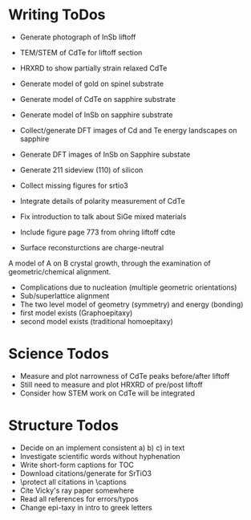 Writing ToDos
======================
* Generate photograph of InSb liftoff
* TEM/STEM of CdTe for liftoff section
* HRXRD to show partially strain relaxed CdTe
* Generate model of gold on spinel substrate
* Generate model of CdTe on sapphire substrate
* Generate model of InSb on sapphire substrate
* Collect/generate DFT images of Cd and Te energy landscapes on sapphire
* Generate DFT images of InSb on Sapphire substate
* Generate 211 sideview (110) of silicon
* Collect missing figures for srtio3

* Integrate details of polarity measurement of CdTe
* Fix introduction to talk about SiGe mixed materials
* Include figure page 773 from ohring liftoff cdte
* Surface reconsturctions are charge-neutral

A model of A on B crystal growth, through the examination of geometric/chemical alignment.
- Complications due to nucleation (multiple geometric orientations)
- Sub/superlattice alignment
- The two level model of geometry (symmetry) and energy (bonding)
- first model exists (Graphoepitaxy)
- second model exists (traditional homoepitaxy)

Science Todos
========================
* Measure and plot narrowness of CdTe peaks before/after liftoff
* Still need to measure and plot HRXRD of pre/post liftoff
* Consider how STEM work on CdTe will be integrated


Structure Todos
====================
* Decide on an implement consistent a) b) c) in text
* Investigate scientific words without hyphenation
* Write short-form captions for TOC
* Download citations/generate for SrTiO3
* \protect all citations in \captions
* Cite Vicky's ray paper somewhere
* Read all references for errors/typos
* Change epi-taxy in intro to greek letters
